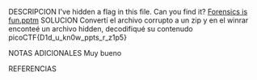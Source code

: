 DESCRIPCION
I've hidden a flag in this file. Can you find it? [Forensics is fun.pptm](https://mercury.picoctf.net/static/c00c449c3b08daaccacca6f9d5c55d49/Forensics%20is%20fun.pptm)
SOLUCION
Convertí el archivo corrupto a un zip y en el winrar enconteé un archivo hidden, decodifiqué su contenudo
picoCTF{D1d_u_kn0w_ppts_r_z1p5}

NOTAS ADICIONALES
Muy bueno

REFERENCIAS
